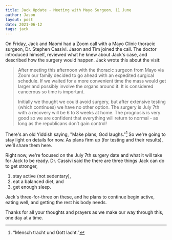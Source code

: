 ```yaml
---
title: Jack Update - Meeting with Mayo Surgeon, 11 June
author: Jason
layout: post
date: 2021-06-12
tags: jack
---
```


On Friday, Jack and Naomi had a Zoom call with a Mayo Clinic thoracic surgeon, Dr. Stephen Cassivi.  Jason and Tim joined the call.  The doctor introduced himself, reviewed what he knew about Jack's case, and described how the surgery would happen.  Jack wrote this about the visit:

>  After meeting this afternoon with the thoracic surgeon from Mayo via Zoom our family decided to go ahead with an expedited surgical schedule. If we waited for a more convenient time the mass would get larger and possibly involve the organs around it.  It is considered cancerous so time is important.
>
>  Initially we thought we could avoid surgery, but after extensive testing (which continues) we have no other option. The surgery is July 7th with a recovery will be 6 to 8 weeks at home.  The prognosis is very good so we are confident that everything will return to normal - as long as the republicans don’t gain control!

There's an old Yiddish saying, "Make plans, God laughs."[^1]  So we're going to stay light on details for now.  As plans firm up (for testing and their results), we'll share them here.

Right now, we're focused on the July 7th surgery date and what it will take for Jack to be ready.  Dr. Cassivi said the there are three things Jack can do to get stronger,

1. stay active (not sedentary),
2. eat a balanced diet, and
3. get enough sleep.

Jack's three-for-three on these, and he plans to continue begin active, eating well, and getting the rest his body needs.

Thanks for all your thoughts and prayers as we make our way through this, one day at a time.

[^1]: “Mensch tracht und Gott lacht.”
